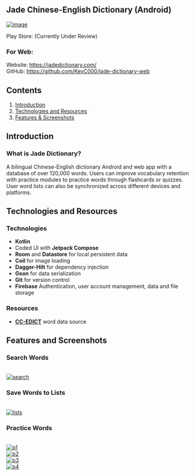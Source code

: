 

##  Jade Chinese-English Dictionary (Android)

 [![image](https://i.ibb.co/XDT9C6t/jadelogo.png)](https://jadedictionary.com/) 

Play Store: (Currently Under Review)

### For Web:
Website: https://jadedictionary.com/
<br/>
GitHub: https://github.com/KevC000/jade-dictionary-web
## Contents

 1. [Introduction](#intro)
 2. [Technologies and Resources](#technologies)
 3. [Features & Screenshots](#screenshots)

## Introduction

### What is Jade Dictionary?
A bilingual Chinese-English dictionary Android and web app with a database of over 120,000 words. Users can improve vocabulary retention with practice modules to practice words through flashcards or quizzes. User word lists can also be synchronized across different devices and platforms.

## Technologies and Resources
### Technologies

- **Kotlin**
-    Coded UI with  **Jetpack Compose**
-   **Room**  and  **Datastore**  for local persistent data
-   **Coil**  for image loading
-   **Dagger-Hilt**  for dependency injection
-   **Gson** for data serialization
-   **Git** for version control
-   **Firebase** Authentication, user account management, data and file storage
  
### Resources
- [**CC-EDICT**](https://www.mdbg.net/chinese/dictionary?page=cc-cedict) word data source

## Features and Screenshots

### Search Words
<br/>
<a href="https://ibb.co/RzZdMcV"><img src="https://i.ibb.co/GcBN1Rb/search.jpg" alt="search" border="0"></a>
<br/>

### Save Words to Lists
<br/>
<a href="https://ibb.co/tc5nbV1"><img src="https://i.ibb.co/ft7ZCjT/lists.jpg" alt="lists" border="0"></a>
<br/>

### Practice Words
<br/>
<a href="https://ibb.co/6YvvMSf"><img src="https://i.ibb.co/tBZZG6W/p1.jpg" alt="p1" border="0"></a>
<br/>
<a href="https://ibb.co/dBmX5zw"><img src="https://i.ibb.co/PxDJ6fv/p2.jpg" alt="p2" border="0"></a>
<br/>
<a href="https://ibb.co/Jd91qvH"><img src="https://i.ibb.co/4fHq28p/p3.jpg" alt="p3" border="0"></a>
<br/>
<a href="https://ibb.co/3Tw0Pss"><img src="https://i.ibb.co/D1N7jbb/p4.jpg" alt="p4" border="0"></a>
